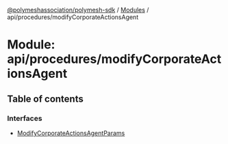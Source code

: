 [@polymeshassociation/polymesh-sdk](../README.md) / [Modules](../modules.md) / api/procedures/modifyCorporateActionsAgent

# Module: api/procedures/modifyCorporateActionsAgent

## Table of contents

### Interfaces

- [ModifyCorporateActionsAgentParams](../interfaces/api_procedures_modifyCorporateActionsAgent.ModifyCorporateActionsAgentParams.md)
